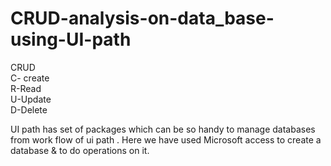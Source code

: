# CRUD-analysis-on-data_base-using-UI-path
CRUD </br>
   C- create </br>
   R-Read </br>
   U-Update </br>
   D-Delete </br>
   
UI path has set of packages which can be so handy to manage databases from work flow of ui path . Here we have used Microsoft access to create a database & to do operations on it. 
